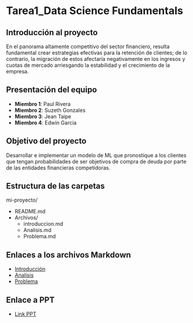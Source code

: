 # Tarea1_Data Science Fundamentals

## Introducción al proyecto

En el panorama altamente competitivo del sector financiero, resulta fundamental crear estrategias efectivas para la retención de clientes; de lo contrario, la migración de estos afectaría negativamente en los ingresos y cuotas de mercado arriesgando la estabilidad y el crecimiento de la empresa.

## Presentación del equipo

- **Miembro 1**: Paul Rivera
- **Miembro 2**: Suzeth Gonzales
- **Miembro 3**: Jean Taipe
- **Miembro 4**: Edwin Garcia

## Objetivo del proyecto

Desarrollar e implementar un modelo de ML que pronostique a los clientes que tengan probabilidades de ser objetivos de compra de deuda por parte de las entidades financieras competidoras.

## Estructura de las carpetas

mi-proyecto/
- README.md
- Archivos/
  - introduccion.md
  - Analisis.md
  - Problema.md



## Enlaces a los archivos Markdown

- [Introducción](Archivos/introduccion.md)
- [Analisis](Archivos/Analisis.md)
- [Problema](Archivos/Problema.md)

## Enlace a PPT
- [Link PPT](https://docs.google.com/presentation/d/1YKYSarTqhjWqdGHxFjG_4fpcGZwIoE9ebR6TVDEfErg/edit#slide=id.p)